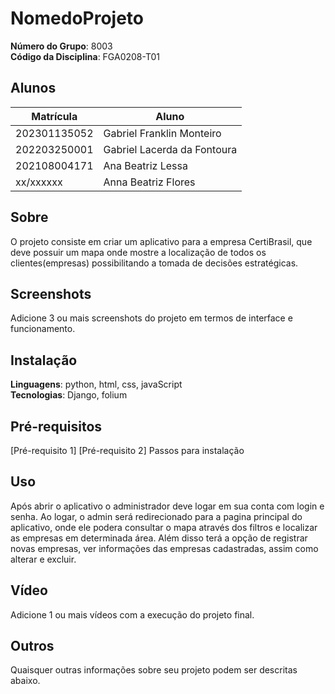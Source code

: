 # NomedoProjeto

**Número do Grupo**: 8003<br>
**Código da Disciplina**: FGA0208-T01<br>

## Alunos
|Matrícula | Aluno |
| -- | -- |
| 202301135052  |  Gabriel Franklin Monteiro |
| 202203250001  |  Gabriel Lacerda da Fontoura |
| 202108004171  |  Ana Beatriz Lessa |
| xx/xxxxxx  |  Anna Beatriz Flores |


## Sobre 
O projeto consiste em criar um aplicativo para a empresa CertiBrasil, que deve possuir um mapa onde mostre a localização de todos os clientes(empresas) possibilitando a tomada de decisões estratégicas.

## Screenshots
Adicione 3 ou mais screenshots do projeto em termos de interface e funcionamento.

## Instalação 
**Linguagens**: python, html, css, javaScript<br>
**Tecnologias**: Django, folium<br>

## Pré-requisitos
[Pré-requisito 1]
[Pré-requisito 2]
Passos para instalação

## Uso 
Após abrir o aplicativo o administrador deve logar em sua conta com login e senha. Ao logar, o admin será redirecionado para a pagina principal do aplicativo, onde ele podera consultar o mapa através dos filtros e localizar as empresas em determinada área. Além disso terá a opção de registrar novas empresas, ver informações das empresas cadastradas, assim como alterar e excluir.

## Vídeo
Adicione 1 ou mais vídeos com a execução do projeto final.

## Outros 
Quaisquer outras informações sobre seu projeto podem ser descritas abaixo.
